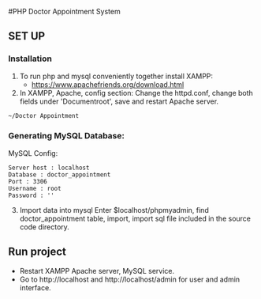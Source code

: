 #PHP Doctor Appointment System
## SET UP
### Installation
1. To run php and mysql conveniently together install XAMPP: 
    - https://www.apachefriends.org/download.html
2. In XAMPP, Apache, config section:
Change the httpd.conf, change both fields under 'Documentroot', save and restart Apache server.

```bash
~/Doctor Appointment
```

### Generating MySQL Database:
MySQL Config:
```
Server host : localhost
Database : doctor_appointment
Port : 3306
Username : root
Password : ''
```
3. Import data into mysql
Enter $localhost/phpmyadmin, find doctor_appointment table, import, import sql file included in the source code directory.

## Run project
+ Restart XAMPP Apache server, MySQL service.
+ Go to http://localhost and http://localhost/admin for user and admin interface. 
